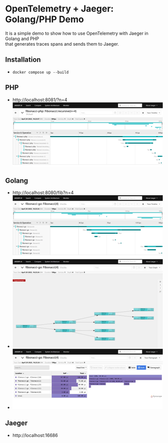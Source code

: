 # OpenTelemetry + Jaeger: Golang/PHP Demo 

It is a simple demo to show how to use OpenTelemetry with Jaeger in Golang and PHP  
that generates traces spans and sends them to Jaeger.  


## Installation
- `docker compose up --build`

## PHP
- http://localhost:8081/?n=4
![img_3.png](imgs/img_3.png)


## Golang
- http://localhost:8080/fib?n=4
![img.png](imgs/img.png)
- ![img_1.png](imgs/img_1.png)
- ![img_2.png](imgs/img_2.png)

## Jaeger
- http://localhost:16686
